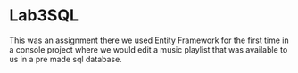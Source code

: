 # Lab3SQL

This was an assignment there we used Entity Framework for the first time in a console project where we would edit a music playlist that was available to us in a pre made 
sql database.
